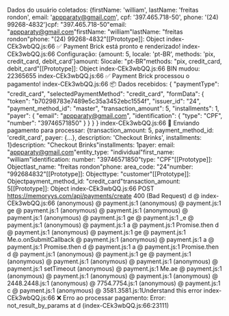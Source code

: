 Dados do usuário coletados: {firstName: 'william', lastName: 'freitas rondon', email: 'appparaty@gmail.com', cpf: '397.465.718-50', phone: '(24) 99268-4832'}cpf: "397.465.718-50"email: "appparaty@gmail.com"firstName: "william"lastName: "freitas rondon"phone: "(24) 99268-4832"[[Prototype]]: Object
index-CEk3wbQQ.js:66 ✅ Payment Brick está pronto e renderizado!
index-CEk3wbQQ.js:66 Configuração: {amount: 5, locale: 'pt-BR', methods: 'pix, credit_card, debit_card'}amount: 5locale: "pt-BR"methods: "pix, credit_card, debit_card"[[Prototype]]: Object
index-CEk3wbQQ.js:66 BIN mudou: 22365655
index-CEk3wbQQ.js:66 ✅ Payment Brick processou o pagamento!
index-CEk3wbQQ.js:66 📦 Dados recebidos: {
  "paymentType": "credit_card",
  "selectedPaymentMethod": "credit_card",
  "formData": {
    "token": "b70298783e7489e5c35a3452ebc1554f",
    "issuer_id": "24",
    "payment_method_id": "master",
    "transaction_amount": 5,
    "installments": 1,
    "payer": {
      "email": "appparaty@gmail.com",
      "identification": {
        "type": "CPF",
        "number": "39746571850"
      }
    }
  }
}
index-CEk3wbQQ.js:66 🚀 Enviando pagamento para processar: {transaction_amount: 5, payment_method_id: 'credit_card', payer: {…}, description: 'Checkout Brinks', installments: 1}description: "Checkout Brinks"installments: 1payer: email: "appparaty@gmail.com"entity_type: "individual"first_name: "william"identification: number: "39746571850"type: "CPF"[[Prototype]]: Objectlast_name: "freitas rondon"phone: area_code: "24"number: "992684832"[[Prototype]]: Objecttype: "customer"[[Prototype]]: Objectpayment_method_id: "credit_card"transaction_amount: 5[[Prototype]]: Object
index-CEk3wbQQ.js:66  POST https://memoryys.com/api/payments/create 400 (Bad Request)
d @ index-CEk3wbQQ.js:66
(anonymous) @ payment.js:1
(anonymous) @ payment.js:1
ge @ payment.js:1
(anonymous) @ payment.js:1
(anonymous) @ payment.js:1
(anonymous) @ payment.js:1
ge @ payment.js:1
_e @ payment.js:1
(anonymous) @ payment.js:1
a @ payment.js:1
Promise.then
d @ payment.js:1
(anonymous) @ payment.js:1
ge @ payment.js:1
Me.o.onSubmitCallback @ payment.js:1
(anonymous) @ payment.js:1
a @ payment.js:1
Promise.then
d @ payment.js:1
a @ payment.js:1
Promise.then
d @ payment.js:1
(anonymous) @ payment.js:1
ge @ payment.js:1
(anonymous) @ payment.js:1
(anonymous) @ payment.js:1
(anonymous) @ payment.js:1
setTimeout
(anonymous) @ payment.js:1
Me.ae @ payment.js:1
(anonymous) @ payment.js:1
(anonymous) @ payment.js:1
(anonymous) @ 2448.2448.js:1
(anonymous) @ 7754.7754.js:1
(anonymous) @ payment.js:1
c @ payment.js:1
(anonymous) @ 3581.3581.js:1Understand this error
index-CEk3wbQQ.js:66 ❌ Erro ao processar pagamento: Error: not_result_by_params
    at d (index-CEk3wbQQ.js:66:23111)